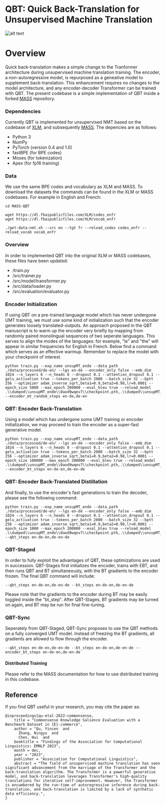 # QBT: Quick Back-Translation for Unsupervised Machine Translation

![alt text](https://github.com/bbrimacombe/Quick-Back-Translation/blob/master/figs/qbt.jpg)

# Overview
Quick back-translation makes a simple change to the Tranformer architecture during unsupervised machine translation training. The encoder, a non-autoregressive model, is repurposed as a geneative model to supplement back-translation. This enhancement requires no changes to the model architecture, and any encoder-decoder Transformer can be trained with QBT. The present codebase is a simple implementation of QBT inside a forked [MASS](https://github.com/ishwnews/MASS) repository.

### Dependencies
Currently QBT is implemented for unsupervised NMT based on the codebase of [XLM](https://github.com/facebookresearch/XLM), and subsequently [MASS](https://github.com/ishwnews/MASS). The depencies are as follows:
- Python 3
- NumPy
- PyTorch (version 0.4 and 1.0)
- fastBPE (for BPE codes)
- Moses (for tokenization)
- Apex (for fp16 training)

### Data

We use the same BPE codes and vocabulary as XLM and MASS. To download the datasets the commands can be found in the XLM or MASS codebases. For example in English and French:

```
cd MASS-QBT

wget https://dl.fbaipublicfiles.com/XLM/codes_enfr
wget https://dl.fbaipublicfiles.com/XLM/vocab_enfr

./get-data-nmt.sh --src en --tgt fr --reload_codes codes_enfr --reload_vocab vocab_enfr
```
### Overview
In order to implemented QBT into the original XLM or MASS codebases, these files have been updated:
- /train.py
- /src/trainer.py
- /src/model/transformer.py
- /src/data/loader.py
- /src/evaluation/evaluator.py  

### Encoder Initialization

If using QBT on a pre-trained language model which has never undergone UMT training, we must use some kind of initialization such that the encoder generates loosely translated-outputs. An approach proposed in the QBT manuscript is to warm up the encoder very briefly by mapping from randomly paired monolingual sequences of two seperate languages. This serves to align the modes of the languages: for example, "le" and "the" will appear in similar frequencies for English in French. Below find a command which serves as an effective warmup. Remember to replace the model with your checkpoint of interest.

```
python train.py --exp_name unsupMT_ende --data_path ./data/processed/de-en/ --lgs en-de --encoder_only false --emb_dim 1024 --n_layers 6 --n_heads 8 --dropout 0.1 --attention_dropout 0.1 --gelu_activation true --tokens_per_batch 2000 --batch_size 32 --bptt 256 --optimizer adam_inverse_sqrt,beta1=0.9,beta2=0.98,lr=0.0001 --epoch_size 5000 --max_epoch 200000 --eval_bleu true --reload_model .\\dumped\\unsupMT_ende\\0aod9wqev7\\checkpoint.pth,.\\dumped\\unsupMT_ende\\0aod9wqev7\\checkpoint.pth --encoder_mt_random_steps en-de,de-en
```

### QBT: Encoder Back-Translation

Using a model which has undergone some UMT training or encoder initialization, we may proceed to train the encoder as a super-fast generative model.

```
python train.py --exp_name unsupMT_ende --data_path ./data/processed/de-en/ --lgs en-de --encoder_only false --emb_dim 1024 --n_layers 6 --n_heads 8 --dropout 0.1 --attention_dropout 0.1 --gelu_activation true --tokens_per_batch 2000 --batch_size 32 --bptt 256 --optimizer adam_inverse_sqrt,beta1=0.9,beta2=0.98,lr=0.0001 --epoch_size 100000 --max_epoch 200000 --eval_bleu true --reload_model .\\dumped\\unsupMT_ende\\0aod9wqev7\\checkpoint.pth,.\\dumped\\unsupMT_ende\\0aod9wqev7\\checkpoint.pth  --encoder_bt_steps en-de-en,de-en-de
```

### QBT: Encoder Back-Translated Distillation

And finally, to use the encoder's fast generations to train the decoder, please see the following command:
```
python train.py --exp_name unsupMT_ende --data_path ./data/processed/de-en/ --lgs en-de --encoder_only false --emb_dim 1024 --n_layers 6 --n_heads 8 --dropout 0.1 --attention_dropout 0.1 --gelu_activation true --tokens_per_batch 2000 --batch_size 32 --bptt 256 --optimizer adam_inverse_sqrt,beta1=0.9,beta2=0.98,lr=0.0001 --epoch_size 1000 --max_epoch 200000 --eval_bleu true --reload_model .\\dumped\\unsupMT_ende\\0aod9wqev7\\checkpoint.pth,.\\dumped\\unsupMT_ende\\0aod9wqev7\\checkpoint.pth  --qbt_steps en-de-en,de-en-de
```

### QBT-Staged
In order to fully exploit the advantages of QBT, these optimizations are used in succession. QBT-Stages first initializes the encoder, trains with EBT, and then runs QBT and BT simultaneously, with the BT gradients to the encoder frozen. The final QBT command will include:

```
--qbt_steps en-de-en,de-en-de --bt_steps en-de-en,de-en-de
```
Please note that the gradients to the encoder during BT may be easily toggled inside the "bt_step".
After QBT-Stages, BT gradients may be turned on again, and BT may be run for final fine-tuning.

### QBT-Sync
Seperately from QBT-Staged, QBT-Sync proposes to use the QBT methods on a fully converged UMT model. Instead of freezing the BT gradients, all gradients are allowed to flow through the encoder.
```
--qbt_steps en-de-en,de-en-de --bt_steps en-de-en,de-en-de --encoder_bt_steps en-de-en,de-en-de
```

#### Distributed Training

Please refer to the MASS documentation for how to use distributed training in this codebase.

## Reference

If you find QBT useful in your research, you may cite the paper as:

```
@inproceedings{qu-etal-2022-commonsense,
    title = "Commonsense Knowledge Salience Evaluation with a Benchmark Dataset in {E}-commerce",
    author = "Qu, Yincen  and
      Zhang, Ningyu  and
      Chen, Hui  and
    booktitle = "Findings of the Association for Computational Linguistics: EMNLP 2023",
    month = dec,
    year = "2023",
    publisher = "Association for Computational Linguistics",
    abstract = "The field of unsupervised machine translation has seen significant advancement from the marriage of the Transformer and the back-translation algorithm. The Transformer is a powerful generative model, and back-translation leverages Transformer's high-quality translations for iterative self-improvement. However, the Transformer is encumbered by the run-time of autoregressive inference during back-translation, and back-translation is limited by a lack of synthetic data efficiency.",
}
```
    


